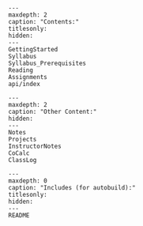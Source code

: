 <!-- Physics 581: Physics Inspired Computational Techniques documentation master file, created by
   sphinx-quickstart on Tue Aug 10 12:38:54 2021.
   You can adapt this file completely to your liking, but it should at least
   contain the root `toctree` directive.
-->

<!-- Literally include the README.md file -->
```{include} README.md
```

<!-- We use a hack here to get a relative link in the TOC.  
     This will fail with LaTeX etc.
     https://stackoverflow.com/a/31820846/1088938 
     https://github.com/sphinx-doc/sphinx/issues/701 -->
```{toctree}
---
maxdepth: 2
caption: "Contents:"
titlesonly:
hidden:
---
GettingStarted
Syllabus
Syllabus_Prerequisites
Reading
Assignments
api/index
```

```{toctree}
---
maxdepth: 2
caption: "Other Content:"
hidden:
---
Notes
Projects
InstructorNotes
CoCalc
ClassLog
```

```{toctree}
---
maxdepth: 0
caption: "Includes (for autobuild):"
titlesonly:
hidden:
---
README
```
